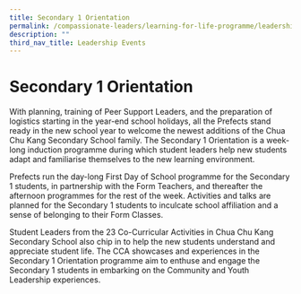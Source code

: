 ```yaml
---
title: Secondary 1 Orientation
permalink: /compassionate-leaders/learning-for-life-programme/leadership-events/secondary-1-orientation/
description: ""
third_nav_title: Leadership Events
---
```



# **Secondary 1 Orientation**

With planning, training of Peer Support Leaders, and the preparation of logistics starting in the year-end school holidays, all the Prefects stand ready in the new school year to welcome the newest additions of the Chua Chu Kang Secondary School family. The Secondary 1 Orientation is a week-long induction programme during which student leaders help new students adapt and familiarise themselves to the new learning environment.

Prefects run the day-long First Day of School programme for the Secondary 1 students, in partnership with the Form Teachers, and thereafter the afternoon programmes for the rest of the week. Activities and talks are planned for the Secondary 1 students to inculcate school affiliation and a sense of belonging to their Form Classes.

Student Leaders from the 23 Co-Curricular Activities in Chua Chu Kang Secondary School also chip in to help the new students understand and appreciate student life. The CCA showcases and experiences in the Secondary 1 Orientation programme aim to enthuse and engage the Secondary 1 students in embarking on the Community and Youth Leadership experiences.